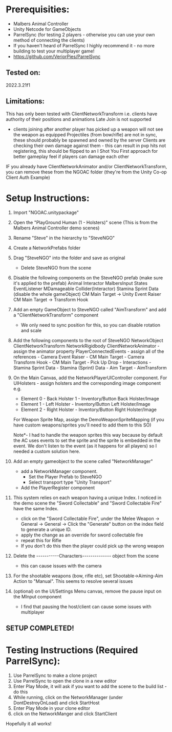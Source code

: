 # Prerequisities:
- Malbers Animal Controller
- Unity Netcode for GameObjects
- ParrelSync (for testing 2 players - otherwise you can use your own method of connecting the clients)
- If you haven't heard of ParrelSync I highly recommend it - no more building to test your multiplayer game!
- https://github.com/VeriorPies/ParrelSync

## Tested on:
2022.3.21f1

## Limitations:
This has only been tested with ClientNetworkTransform i.e. clients have authority of their positions and animations
Late Join is not supported 
- clients joining after another player has picked up a weapon will not see the weapon as equipped
Projectiles (from bow/rifle) are not in sync, these should probably be spawned and owned by the server
Clients are checking their own damage against them - this can result in pvp hits not registering, this should be flipped to an I Shot You First approach for better gameplay feel if players can damage each other

IF you already have ClientNetworkAnimator and/or ClientNetworkTransform, you can remove these from the NGOAC folder (they're from the Unity Co-op Client Auth Example)

# Setup Instructions:
1. Import "NGOAC.unitypackage"
2. Open the "PlayGround Human (1 - Holsters)" scene (This is from the Malbers Animal Controller demo scenes)
3. Rename "Steve" in the hierarchy to "SteveNGO"
4. Create a NetworkPrefabs folder
5. Drag "SteveNGO" into the folder and save as original 
	- Delete SteveNGO from the scene
6. Disable the following components on the SteveNGO prefab (make sure it's applied to the prefab)
	Animal
	Interactor
	MalbersInput
	States
	EventListener
	MDamageable
	Collider(Interactor)
	Stamina Sprint Data (disable the whole gameObject)
	CM Main Target -> Unity Event Raiser
	CM Main Target -> Transform Hook
	
7. Add an empty GameObject to SteveNGO called "AimTransform" and add a "ClientNetworkTransform" component
	- We only need to sync position for this, so you can disable rotation and scale
	
8. Add the following components to the root of SteveNGO
NetworkObject
ClientNetworkTransform
NetworkRigidbody
ClientNetworkAnimator - assign the animator property
PlayerConnectedEvents - assign all of the references
					  - Camera Event Raiser - CM Main Target
					  - Camera Transform Hook - CM Main Target
					  - Pick Up Drop - Interactions
					  - Stamina Sprint Data - Stamina (Sprint) Data
					  - Aim Target - AimTransform
					  
9. On the Main Canvas, add the NetworkPlayerUIController component. For UIHolsters - assign holsters and the corresponding image component e.g.
	- Element 0 - Back Holster 1 - Inventory/Button Back Holster/Image
	- Element 1 - Left Holster - Inventory/Button Left Holster/Image
	- Element 2 - Right Holster - Inventory/Button Right Holster/Image
	
	For Weapon Sprite Map, assign the DemoWeaponSpriteMapping (if you have custom weapons/sprites you'll need to add them to this SO)
	
	Note*- I had to handle the weapon sprites this way because by default the AC uses events to set the sprite and the sprite is embedded in the event. We don't listen to the event (as it happens for all players) so I needed a custom solution here.
	
10. Add an empty gameobject to the scene called "NetworkManager" 
    - add a NetworkManager component. 
		- Set the Player Prefab to SteveNGO
		- Select transport type "Unity Transport"
	- Add the PlayerRegister component
	
11. This system relies on each weapon having a unique Index. I noticed in the demo scene the "Sword Collectable" and "Sword Collectable Fire" have the same Index.
    - click on the "Sword Collectable Fire", under the Melee Weapon -> General -> General -> Click the "Generate" button on the index field to generate a unique ID.
	- apply the change as an override for sword collectable fire
	- repeat this for Rifle
	- If you don't do this then the player could pick up the wrong weapon
	
12. Delete the -----------Characters-------------- object from the scene
	- this can cause issues with the camera

13. For the shootable weapons (bow, rifle etc), set Shootable->Aiming-Aim Action to "Manual". This seems to resolve several issues

14. (optional) on the UI/Settings Menu canvas, remove the pause input on the MInput component
    - I find that pausing the host/client can cause some issues with multiplayer
	
## SETUP COMPLETED!

# Testing Instructions (Required ParrelSync):
1. Use ParrelSync to make a clone project
2. Use ParrelSync to open the clone in a new editor
3. Enter Play Mode, it will ask if you want to add the scene to the build list - do this
4. While running, click on the NetworkManager (under DontDestroyOnLoad) and click StartHost
5. Enter Play Mode in your clone editor
6. click on the NetworkManger and click StartClient

Hopefully it all works!
